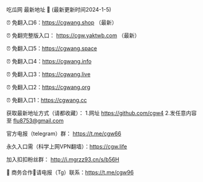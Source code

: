吃瓜网 最新地址 👋 (最新更新时间2024-1-5)

⏰ 免翻入口6：https://cgwang.shop  （最新）

⏰ 免翻完整版入口： https://cgw.yaktwb.com （最新）

⏰ 免翻入口5：https://cgwang.space

⏰ 免翻入口4：https://cgwang.info

⏰ 免翻入口3：https://cgwang.live

⏰ 免翻入口2：https://cgwang.org

⏰ 免翻入口1：https://cgwang.cc

获取最新地址方式（请都收藏）： 
1.网址    https://github.com/cgw4
2.发任意内容至  flu8753@gmail.com

官方电报（telegram）群： https://t.me/cgw66

永久入口需（科学上网VPN翻墙）：https://cgw.life

加入扣扣粉丝群： http://i.mgrzz93.cn/s/b56H

🤝 商务合作🤝请电报（Tg）联系：https://t.me/cgw96


